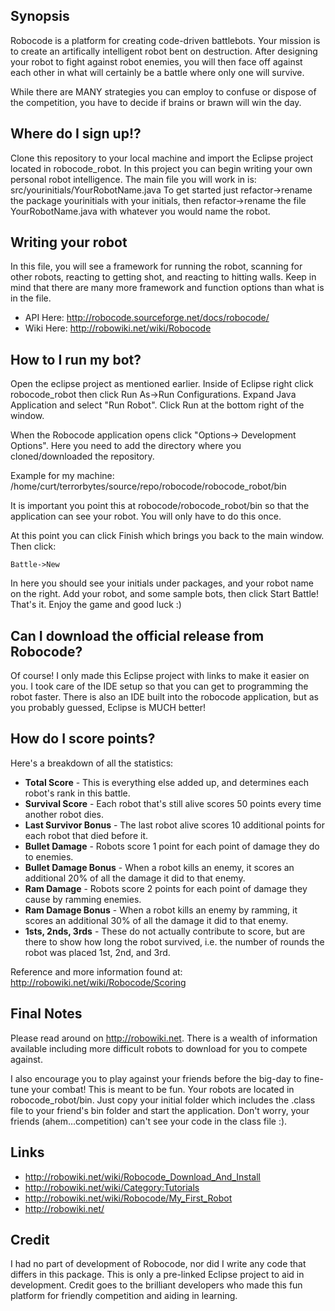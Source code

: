 ## Synopsis

Robocode is a platform for creating code-driven battlebots.  Your mission is to create an artifically intelligent robot bent on destruction.  After designing your robot to fight against robot enemies, you will then face off against each other in what will certainly be a battle where only one will survive.  

While there are MANY strategies you can employ to confuse or dispose of the competition, you have to decide if brains or brawn will win the day.  

## Where do I sign up!?

Clone this repository to your local machine and import the Eclipse project located in robocode_robot.  In this project you can begin writing your own personal robot intelligence.  The main file you will work in is: 
    src/yourinitials/YourRobotName.java
To get started just refactor->rename the package yourinitials with your initials, then refactor->rename the file YourRobotName.java with whatever you would name the robot.

## Writing your robot

In this file, you will see a framework for running the robot, scanning for other robots, reacting to getting shot, and reacting to hitting walls.  Keep in mind that there are many more framework and function options than what is in the file.

- API Here: http://robocode.sourceforge.net/docs/robocode/ 
- Wiki Here: http://robowiki.net/wiki/Robocode

## How to I run my bot?

Open the eclipse project as mentioned earlier.  Inside of Eclipse right click robocode_robot then click Run As->Run Configurations.  Expand Java Application and select "Run Robot".  Click Run at the bottom right of the window.  

When the Robocode application opens click "Options-> Development Options".  Here you need to add the directory where you cloned/downloaded the repository.

Example for my machine:  
    /home/curt/terrorbytes/source/repo/robocode/robocode_robot/bin

It is important you point this at robocode/robocode_robot/bin so that the application can see your robot.  You will only have to do this once.  

At this point you can click Finish which brings you back to the main window.  Then click:

    Battle->New

In here you should see your initials under packages, and your robot name on the right.  Add your robot, and some sample bots, then click Start Battle!  That's it.  Enjoy the game and good luck :)

## Can I download the official release from Robocode?

Of course!  I only made this Eclipse project with links to make it easier on you.  I took care of the IDE setup so that you can get to programming the robot faster.  There is also an IDE built into the robocode application, but as you probably guessed, Eclipse is MUCH better!

## How do I score points?

Here's a breakdown of all the statistics:

- **Total Score** - This is everything else added up, and determines each robot's rank in this battle.
- **Survival Score** - Each robot that's still alive scores 50 points every time another robot dies.
- **Last Survivor Bonus** - The last robot alive scores 10 additional points for each robot that died before it.
- **Bullet Damage** - Robots score 1 point for each point of damage they do to enemies.
- **Bullet Damage Bonus** - When a robot kills an enemy, it scores an additional 20% of all the damage it did to that enemy.
- **Ram Damage** - Robots score 2 points for each point of damage they cause by ramming enemies.
- **Ram Damage Bonus** - When a robot kills an enemy by ramming, it scores an additional 30% of all the damage it did to that enemy.
- **1sts, 2nds, 3rds** - These do not actually contribute to score, but are there to show how long the robot survived, i.e. the number of rounds the robot was placed 1st, 2nd, and 3rd.

Reference and more information found at:  http://robowiki.net/wiki/Robocode/Scoring

## Final Notes

Please read around on http://robowiki.net.  There is a wealth of information available including more difficult robots to download for you to compete against.

I also encourage you to play against your friends before the big-day to fine-tune your combat!  This is meant to be fun.  Your robots are located in robocode_robot/bin.  Just copy your initial folder which includes the .class file to your friend's bin folder and start the application.  Don't worry, your friends (ahem...competition) can't see your code in the class file :).

## Links

- http://robowiki.net/wiki/Robocode_Download_And_Install
- http://robowiki.net/wiki/Category:Tutorials
- http://robowiki.net/wiki/Robocode/My_First_Robot
- http://robowiki.net/

## Credit

I had no part of development of Robocode, nor did I write any code that differs in this package.  This is only a pre-linked Eclipse project to aid in development.  Credit goes to the brilliant developers who made this fun platform for friendly competition and aiding in learning.
